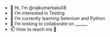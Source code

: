 - 👋 Hi, I’m @rajkumarbalu08
- 👀 I’m interested in Testing
- 🌱 I’m currently learning Selenium and Python
- 💞️ I’m looking to collaborate on ______
- 📫 How to reach me 📧

<!---
rajkumarbalu08/rajkumarbalu08 is a ✨ special ✨ repository because its `README.md` (this file) appears on your GitHub profile.
You can click the Preview link to take a look at your changes.
--->
